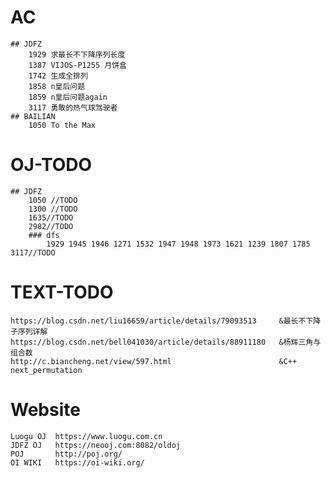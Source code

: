 # AC
    ## JDFZ
        1929 求最长不下降序列长度
        1387 VIJOS-P1255 月饼盒
        1742 生成全排列
        1858 n皇后问题
        1859 n皇后问题again
        3117 勇敢的热气球驾驶者
    ## BAILIAN
        1050 To the Max

# OJ-TODO
    ## JDFZ
        1050 //TODO
        1300 //TODO
        1635//TODO
        2982//TODO
        ### dfs 
            1929 1945 1946 1271 1532 1947 1948 1973 1621 1239 1807 1785 3117//TODO

# TEXT-TODO
    https://blog.csdn.net/liu16659/article/details/79093513     &最长不下降子序列详解
    https://blog.csdn.net/bell041030/article/details/88911180   &杨辉三角与组合数
    http://c.biancheng.net/view/597.html                        &C++ next_permutation

# Website
    Luogu OJ  https://www.luogu.com.cn
    JDFZ OJ   https://neooj.com:8082/oldoj
    POJ       http://poj.org/
    OI WIKI   https://oi-wiki.org/
    